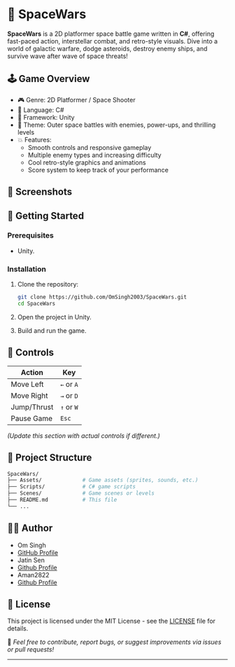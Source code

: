 
# 🚀 SpaceWars

**SpaceWars** is a 2D platformer space battle game written in **C#**, offering fast-paced action, interstellar combat, and retro-style visuals. Dive into a world of galactic warfare, dodge asteroids, destroy enemy ships, and survive wave after wave of space threats!

## 🕹️ Game Overview

- 🎮 Genre: 2D Platformer / Space Shooter  
- 🧠 Language: C#  
- 🧩 Framework: Unity 
- 🌌 Theme: Outer space battles with enemies, power-ups, and thrilling levels  
- 💥 Features:
  - Smooth controls and responsive gameplay
  - Multiple enemy types and increasing difficulty
  - Cool retro-style graphics and animations
  - Score system to keep track of your performance

## 📸 Screenshots



## 🚀 Getting Started

### Prerequisites

- Unity.

### Installation
1. Clone the repository:
   ```bash
   git clone https://github.com/OmSingh2003/SpaceWars.git
   cd SpaceWars
   ```
2. Open the project in Unity.

3. Build and run the game.


## 🧾 Controls

| Action        | Key             |
|---------------|------------------|
| Move Left     | `←` or `A`        |
| Move Right    | `→` or `D`        |
| Jump/Thrust   | `↑` or `W`        |
| Pause Game    | `Esc`             |

*(Update this section with actual controls if different.)*

## 📂 Project Structure

```bash
SpaceWars/
├── Assets/             # Game assets (sprites, sounds, etc.)
├── Scripts/            # C# game scripts
├── Scenes/             # Game scenes or levels
├── README.md           # This file
└── ...
```

## 👨‍💻 Author

- Om Singh  
- [GitHub Profile](https://github.com/OmSingh2003)
- Jatin Sen
- [Github Profile]()
- Aman2822
- [Github Profile]()

## 📄 License

This project is licensed under the MIT License - see the [LICENSE](LICENSE) file for details.



🎯 *Feel free to contribute, report bugs, or suggest improvements via issues or pull requests!*


---
